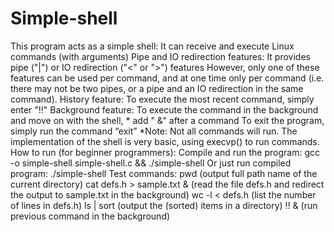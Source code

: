 # Simple-shell
This program acts as a simple shell:
It can receive and execute Linux commands (with arguments)
Pipe and IO redirection features: It provides pipe ("|") or IO redirection ("<" or ">") features 
However, only one of these features can be used per command, and at one time only per command (i.e. there may not be two pipes, or a pipe and an IO redirection in the same command). 
History feature: To execute the most recent command, simply enter "!!" 
Background feature: To execute the command in the background and move on with the shell, * add " &" after a command
To exit the program, simply run the command “exit”
*Note: Not all commands will run. The implementation of the shell is very basic, using execvp() to run commands.
How to run (for beginner programmers):
Compile and run the program: gcc -o simple-shell simple-shell.c && ./simple-shell
Or just run compiled program: ./simple-shell
Test commands:
pwd (output full path name of the current directory)
cat defs.h > sample.txt & (read the file defs.h and redirect the output to sample.txt in the background)
wc -l < defs.h (list the number of lines in defs.h)
ls | sort (output the (sorted) items in a directory)
!! & (run previous command in the background)
